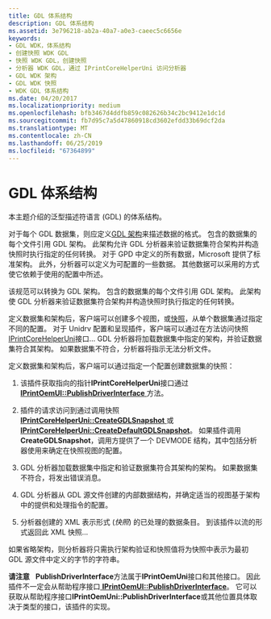 ```yaml
---
title: GDL 体系结构
description: GDL 体系结构
ms.assetid: 3e796218-ab2a-40a7-a0e3-caeec5c6656e
keywords:
- GDL WDK，体系结构
- 创建快照 WDK GDL
- 快照 WDK GDL，创建快照
- 分析器 WDK GDL，通过 IPrintCoreHelperUni 访问分析器
- GDL WDK 架构
- GDL WDK 快照
- WDK GDL 体系结构
ms.date: 04/20/2017
ms.localizationpriority: medium
ms.openlocfilehash: bfb3467d4ddfb859c082626b34c2bc9412e1dc1d
ms.sourcegitcommit: fb7d95c7a5d47860918cd3602efdd33b69dcf2da
ms.translationtype: MT
ms.contentlocale: zh-CN
ms.lasthandoff: 06/25/2019
ms.locfileid: "67364899"
---
```

# <a name="gdl-architecture"></a>GDL 体系结构


本主题介绍的泛型描述符语言 (GDL) 的体系结构。

对于每个 GDL 数据集，则应定义[GDL 架构](gdl-schemas.md)来描述数据的格式。 包含的数据集的每个文件引用 GDL 架构。 此架构允许 GDL 分析器来验证数据集符合架构并构造快照时执行指定的任何转换。 对于 GPD 中定义的所有数据，Microsoft 提供了标准架构。 此外，分析器可以定义为可配置的一些数据。 其他数据可以采用的方式使它依赖于使用的配置中所述。

该规范可以转换为 GDL 架构。 包含的数据集的每个文件引用 GDL 架构。 此架构使 GDL 分析器来验证数据集符合架构并构造快照时执行指定的任何转换。

定义数据集和架构后，客户端可以创建多个视图，或[快照](gdl-snapshots.md)，从单个数据集通过指定不同的配置。 对于 Unidrv 配置和呈现插件，客户端可以通过在方法访问快照[IPrintCoreHelperUni](https://docs.microsoft.com/windows-hardware/drivers/ddi/content/prcomoem/nn-prcomoem-iprintcorehelperuni)接口... GDL 分析器将加载数据集中指定的架构，并验证数据集符合其架构。 如果数据集不符合，分析器将指示无法分析文件。

定义数据集和架构后，客户端可以通过指定一个配置创建数据集的快照：

1.  该插件获取指向的指针**IPrintCoreHelperUni**接口通过[ **IPrintOemUI::PublishDriverInterface** ](https://docs.microsoft.com/windows-hardware/drivers/ddi/content/prcomoem/nf-prcomoem-iprintoemui-publishdriverinterface)方法。

2.  插件的请求访问到通过调用快照[ **IPrintCoreHelperUni::CreateGDLSnapshot** ](https://docs.microsoft.com/windows-hardware/drivers/ddi/content/prcomoem/nf-prcomoem-iprintcorehelperuni-creategdlsnapshot)或[ **IPrintCoreHelperUni::CreateDefaultGDLSnapshot**](https://docs.microsoft.com/windows-hardware/drivers/ddi/content/prcomoem/nf-prcomoem-iprintcorehelperuni-createdefaultgdlsnapshot)。 如果插件调用**CreateGDLSnapshot**，调用方提供了一个 DEVMODE 结构，其中包括分析器使用来确定在快照视图的配置。

3.  GDL 分析器加载数据集中指定和验证数据集符合其架构的架构。 如果数据集不符合，将发出错误消息。

4.  GDL 分析器从 GDL 源文件创建的内部数据结构，并确定适当的视图基于架构中的提供和处理指令的配置。

5.  分析器创建的 XML 表示形式 (*快照*) 的已处理的数据条目。 到该插件以流的形式返回此 XML 快照...

如果省略架构，则分析器将只需执行架构验证和快照值将为快照中表示为最初 GDL 源文件中定义的字节的字符串。

**请注意**   **PublishDriverInterface**方法属于**IPrintOemUni**接口和其他接口。 因此插件不一定会从帮助程序接口[ **IPrintOemUI::PublishDriverInterface**](https://docs.microsoft.com/windows-hardware/drivers/ddi/content/prcomoem/nf-prcomoem-iprintoemui-publishdriverinterface)。 它可以获取从帮助程序接口**IPrintOemUni::PublishDriverInterface**或其他位置具体取决于类型的接口，该插件的实现。

 

 

 




